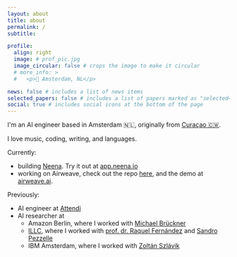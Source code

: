 ```yaml
---
layout: about
title: about
permalink: /
subtitle:

profile:
  align: right
  image: # prof_pic.jpg
  image_circular: false # crops the image to make it circular
  # more_info: >
  #   <p>📍 Amsterdam, NL</p>

news: false # includes a list of news items
selected_papers: false # includes a list of papers marked as "selected={true}"
social: true # includes social icons at the bottom of the page
---
```


I'm an AI engineer based in Amsterdam 🇳🇱, originally from [Curaçao 🇨🇼](https://en.wikipedia.org/wiki/Cura%C3%A7ao).

I love music, coding, writing, and languages.

Currently:

- building [Neena](https://neena.io/). Try it out at [app.neena.io](https://app.neena.io/)
- working on Airweave, check out the repo [here](https://github.com/airweave-ai/airweave), and the demo at [airweave.ai](https://airweave.lovable.app/).

Previously:

- AI engineer at [Attendi](https://attendi.nl/en/attendi-english/)
- AI researcher at
  - Amazon Berlin, where I worked with [Michael Brückner](https://scholar.google.de/citations?user=5ZyZ9JwAAAAJ&hl=de)
  - [ILLC](https://www.illc.uva.nl/), where I worked with [prof. dr. Raquel Fernández](https://staff.fnwi.uva.nl/r.fernandezrovira/) and [Sandro Pezzelle](https://sandropezzelle.github.io/)
  - IBM Amsterdam, where I worked with [Zoltán Szlávik](https://scholar.google.com/citations?user=CmAqTJ4AAAAJ&hl=en)
